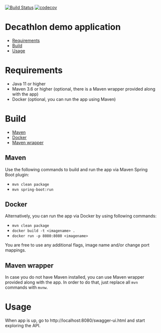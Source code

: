 [![Build Status](https://travis-ci.com/digid0c/decathlon-app.svg?branch=master)](https://travis-ci.com/github/digid0c/decathlon-app)
[![codecov](https://codecov.io/gh/digid0c/decathlon-app/branch/master/graph/badge.svg)](https://codecov.io/gh/digid0c/decathlon-app)

# Decathlon demo application

* [Requirements](#requirements)
* [Build](#build)
* [Usage](#usage)

# Requirements
* Java 11 or higher
* Maven 3.6 or higher (optional, there is a Maven wrapper provided along with the app)
* Docker (optional, you can run the app using Maven)

# Build

* [Maven](#maven)
* [Docker](#docker)
* [Maven wrapper](#maven-wrapper)

## Maven
Use the following commands to build and run the app via Maven Spring Boot plugin:
* `mvn clean package`
* `mvn spring-boot:run`

## Docker
Alternatively, you can run the app via Docker by using following commands:
* `mvn clean package`
* `docker build -t <imagename> .`
* `docker run -p 8080:8080 <imagename>`

You are free to use any additional flags, image name and/or change port mappings.

## Maven wrapper
In case you do not have Maven installed, you can use Maven wrapper provided along with the app.
In order to do that, just replace all `mvn` commands with `mvnw`.

# Usage

When app is up, go to http://localhost:8080/swagger-ui.html and start exploring the API.